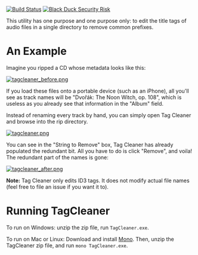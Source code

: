 [![Build Status](https://yevbro.visualstudio.com/Tag%20Cleaner/_apis/build/status/Tag%20Cleaner-.NET%20Desktop-CI?branchName=master)](https://yevbro.visualstudio.com/Tag%20Cleaner/_build/latest?definitionId=3&branchName=master) 
[![Black Duck Security Risk](https://copilot.blackducksoftware.com/github/repos/yevster/TagCleaner/branches/master/badge-risk.svg)](https://copilot.blackducksoftware.com/github/repos/yevster/TagCleaner/branches/master)

This utility has one purpose and one purpose only: to edit the title tags of audio files in a single directory to remove common prefixes.

# An Example
Imagine you ripped a CD whose metadata looks like this:

[![tagcleaner_before.png](https://s15.postimg.cc/bti8r96gb/tagcleaner_before.png)](https://postimg.cc/image/8mnp7mm07/)

If you load these files onto a portable device (such as an iPhone), all you'll see as track names will be "Dvořák: The Noon Witch, op. 108", which is useless as you already see that information in the "Album" field.

Instead of renaming every track by hand, you can simply open Tag Cleaner and browse into the rip directory.

[![tagcleaner.png](https://s19.postimg.cc/i1930mzf7/tagcleaner.png)](https://postimg.cc/image/c0be3kcsv/)

You can see in the "String to Remove" box, Tag Cleaner has already populated the redundant bit. All you have to do is click "Remove", and voila! The redundant part of the names is gone:

[![tagcleaner_after.png](https://s19.postimg.cc/kzan86rcj/tagcleaner_after.png)](https://postimg.cc/image/vm4gdlzhr/)

**Note:** Tag Cleaner only edits ID3 tags. It does not modify actual file names (feel free to file an issue if you want it to).

# Running TagCleaner

To run on Windows: unzip the zip file, run `TagCleaner.exe`.

To run on Mac or Linux: Download and install [Mono](https://www.mono-project.com/download/stable/#download-mac). Then, unzip the TagCleaner zip file, and run `mono TagCleaner.exe`.
